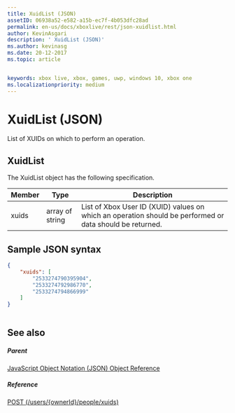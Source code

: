 ```yaml
---
title: XuidList (JSON)
assetID: 06938a52-e582-a15b-ec7f-4b053dfc28ad
permalink: en-us/docs/xboxlive/rest/json-xuidlist.html
author: KevinAsgari
description: ' XuidList (JSON)'
ms.author: kevinasg
ms.date: 20-12-2017
ms.topic: article


keywords: xbox live, xbox, games, uwp, windows 10, xbox one
ms.localizationpriority: medium
---
```



# XuidList (JSON)
List of XUIDs on which to perform an operation. 
<a id="ID4EN"></a>

 
## XuidList
 
The XuidList object has the following specification.
 
| Member| Type| Description| 
| --- | --- | --- | 
| xuids| array of string| List of Xbox User ID (XUID) values on which an operation should be performed or data should be returned.| 
  
<a id="ID4EMB"></a>

 
## Sample JSON syntax
 

```json
{
    "xuids": [
        "2533274790395904", 
        "2533274792986770", 
        "2533274794866999"
    ]
}
    
```

  
<a id="ID4EVB"></a>

 
## See also
 
<a id="ID4EXB"></a>

 
##### Parent 

[JavaScript Object Notation (JSON) Object Reference](atoc-xboxlivews-reference-json.md)

  
<a id="ID4EBC"></a>

 
##### Reference 

[POST (/users/{ownerId}/people/xuids)](../uri/people/uri-usersowneridpeoplexuidspost.md)

   